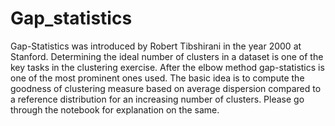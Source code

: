# Gap_statistics
Gap-Statistics was introduced by Robert Tibshirani in the year 2000 at Stanford. Determining the ideal number of clusters in a dataset is one of the key tasks in the clustering exercise. After the elbow method gap-statistics is one of the most prominent ones used. The basic idea is to compute the goodness of clustering measure based on average dispersion compared to a reference distribution for an increasing number of clusters. Please go through the notebook for explanation on the same.
